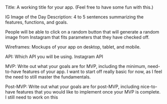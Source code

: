 Title: A working title for your app. (Feel free to have some fun with this.)

IG Image of the Day
Description: 4 to 5 sentences summarizing the features, functions, and goals.

People will be able to click on a random button that will generate a random image from Instagram that fits parameters that they have checked off.

Wireframes: Mockups of your app on desktop, tablet, and mobile.

API: Which API you will be using.
Instagram API

MVP: Write out what your goals are for MVP, including the minimum, need-to-have features of your app.
I want to start off really basic for now, as I feel the need to still master the fundamentals. 

Post-MVP: Write out what your goals are for post-MVP, including nice-to-have features that you would like to implement once your MVP is complete.
I still need to work on this
